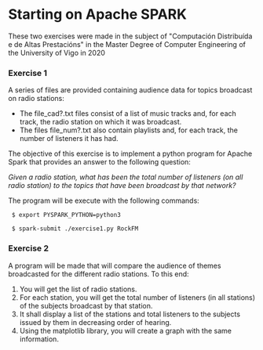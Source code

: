 # Starting on Apache SPARK

These two exercises were made in the subject of "Computación Distribuída e de Altas Prestacións" in the Master Degree of Computer Engineering of the University of Vigo in 2020

### Exercise 1

A series of files are provided containing audience data for topics broadcast on radio stations:
- The file_cad?.txt files consist of a list of music tracks and, for each track, the radio station on which it was broadcast.
- The files file_num?.txt also contain playlists and, for each track, the number of listeners it has had.

The objective of this exercise is to implement a python program for Apache Spark that provides an answer to the following question:

*Given a radio station, what has been the total number of listeners (on all radio station) to the topics that have been broadcast by that network?*

The program will be execute with the following commands:

` $ export PYSPARK_PYTHON=python3`

` $ spark-submit ./exercise1.py RockFM`

### Exercise 2

A program will be made that will compare the audience of themes broadcasted for the different radio stations. To this end:

1. You will get the list of radio stations.
2. For each station, you will get the total number of listeners (in all stations) of the subjects broadcast by that station.
3. It shall display a list of the stations and total listeners to the subjects issued by them in decreasing order of hearing.
4. Using the matplotlib library, you will create a graph with the same information.